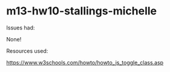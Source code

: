 # m13-hw10-stallings-michelle

Issues had:

None!

Resources used:

https://www.w3schools.com/howto/howto_js_toggle_class.asp
